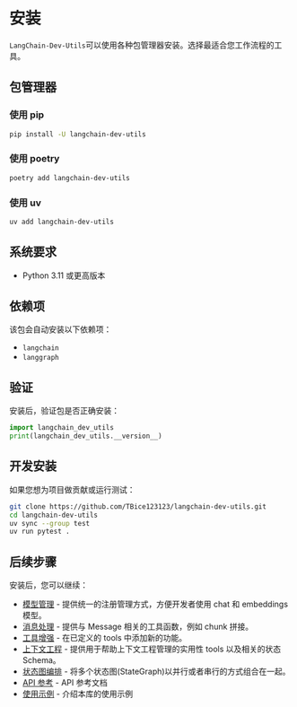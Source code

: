 # 安装

`LangChain-Dev-Utils`可以使用各种包管理器安装。选择最适合您工作流程的工具。

## 包管理器

### 使用 pip

```bash
pip install -U langchain-dev-utils
```

### 使用 poetry

```bash
poetry add langchain-dev-utils
```

### 使用 uv

```bash
uv add langchain-dev-utils
```

## 系统要求

- Python 3.11 或更高版本

## 依赖项

该包会自动安装以下依赖项：

- `langchain`
- `langgraph`

## 验证

安装后，验证包是否正确安装：

```python
import langchain_dev_utils
print(langchain_dev_utils.__version__)
```

## 开发安装

如果您想为项目做贡献或运行测试：

```bash
git clone https://github.com/TBice123123/langchain-dev-utils.git
cd langchain-dev-utils
uv sync --group test
uv run pytest .
```

## 后续步骤

安装后，您可以继续：

- [模型管理](./model-management.md) - 提供统一的注册管理方式，方便开发者使用 chat 和 embeddings 模型。
- [消息处理](./message-processing.md) - 提供与 Message 相关的工具函数，例如 chunk 拼接。
- [工具增强](./tool-enhancement.md) - 在已定义的 tools 中添加新的功能。
- [上下文工程](./context-engineering.md) - 提供用于帮助上下文工程管理的实用性 tools 以及相关的状态 Schema。
- [状态图编排](./graph-orchestration.md) - 将多个状态图(StateGraph)以并行或者串行的方式组合在一起。
- [API 参考](./api-reference.md) - API 参考文档
- [使用示例](./example.md) - 介绍本库的使用示例
